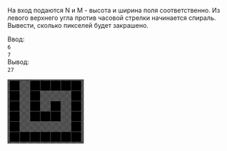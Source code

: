 На вход подаются N и M - высота и ширина поля соответственно. Из левого верхнего угла против часовой стрелки начинается спираль. Вывести, сколько пикселей будет закрашено.

Ввод:  
`6`  
`7`  
Вывод:  
`27`

![img](./src/Пример.png)
